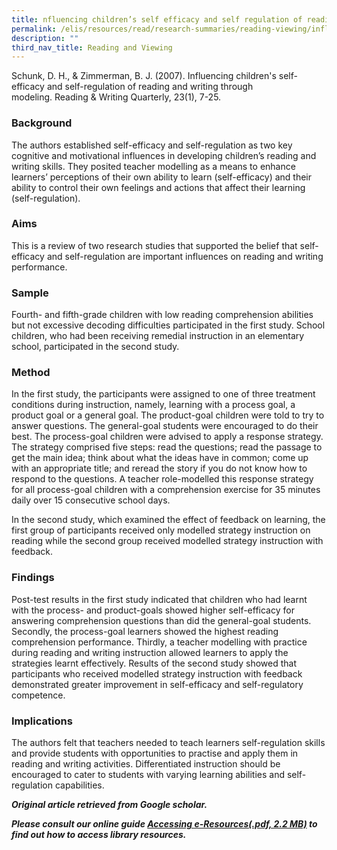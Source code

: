 ```yaml
---
title: nfluencing children’s self efficacy and self regulation of reading and writing
permalink: /elis/resources/read/research-summaries/reading-viewing/influencing-self-efficacy-of-reading-writing/
description: ""
third_nav_title: Reading and Viewing
---
```

Schunk, D. H., & Zimmerman, B. J. (2007). Influencing children's self-efficacy and self-regulation of reading and writing through modeling. Reading & Writing Quarterly, 23(1), 7-25.

### Background

The authors established self-efficacy and self-regulation as two key cognitive and motivational influences in developing children’s reading and writing skills. They posited teacher modelling as a means to enhance learners’ perceptions of their own ability to learn (self-efficacy) and their ability to control their own feelings and actions that affect their learning (self-regulation).

### Aims

This is a review of two research studies that supported the belief that self-efficacy and self-regulation are important influences on reading and writing performance.

### Sample

Fourth- and fifth-grade children with low reading comprehension abilities but not excessive decoding difficulties participated in the first study. School children, who had been receiving remedial instruction in an elementary school, participated in the second study.

### Method

In the first study, the participants were assigned to one of three treatment conditions during instruction, namely, learning with a process goal, a product goal or a general goal. The product-goal children were told to try to answer questions. The general-goal students were encouraged to do their best. The process-goal children were advised to apply a response strategy. The strategy comprised five steps: read the questions; read the passage to get the main idea; think about what the ideas have in common; come up with an appropriate title; and reread the story if you do not know how to respond to the questions. A teacher role-modelled this response strategy for all process-goal children with a comprehension exercise for 35 minutes daily over 15 consecutive school days.

In the second study, which examined the effect of feedback on learning, the first group of participants received only modelled strategy instruction on reading while the second group received modelled strategy instruction with feedback.

### Findings

Post-test results in the first study indicated that children who had learnt with the process- and product-goals showed higher self-efficacy for answering comprehension questions than did the general-goal students. Secondly, the process-goal learners showed the highest reading comprehension performance. Thirdly, a teacher modelling with practice during reading and writing instruction allowed learners to apply the strategies learnt effectively. Results of the second study showed that participants who received modelled strategy instruction with feedback demonstrated greater improvement in self-efficacy and self-regulatory competence.  

### Implications

The authors felt that teachers needed to teach learners self-regulation skills and provide students with opportunities to practise and apply them in reading and writing activities. Differentiated instruction should be encouraged to cater to students with varying learning abilities and self-regulation capabilities.

_**Original article retrieved from Google scholar.**_ 

**_Please consult our online guide [Accessing e-Resources(.pdf, 2.2 MB)](https://academyofsingaporeteachers-moe-edu-sg-admin.cwp.sg/elis/resources/read/research-summaries/reading-and-viewing/18e45074-6b1b-4ac7-811f-1a8da16c4f81 "Accessing e-Resources") to find out how to access library resources._**